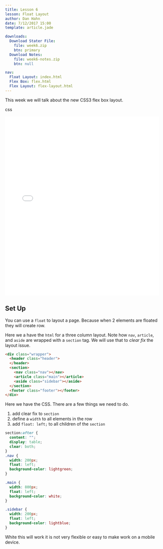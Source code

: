 ```yaml
---
title: Lesson 6
lesson: Float Layout
author: Dan Hahn
date: 7/12/2017 15:00
template: article.jade

downloads:
  Download Stater File:
    file: week6.zip
    btn: primary
  Download Notes:
    file: week6-notes.zip
    btn: null

nav:
  Float Layout: index.html
  Flex Box: flex.html
  Flex Layout: flex-layout.html
---
```


This week we will talk about the new CSS3 flex box layout. <div><span class="badge badge--css"><i class="fa fa-css3"></i>css</span></div>

<span class="more"></span>

<iframe height='589' scrolling='no' title='Float Layout' src='//codepen.io/danhahn/embed/owGKdY/?height=589&theme-id=light&default-tab=result&embed-version=2' frameborder='no' allowtransparency='true' allowfullscreen='true' style='width: 100%;'>See the Pen <a href='https://codepen.io/danhahn/pen/owGKdY/'>Float Layout</a> by Dan Hahn (<a href='https://codepen.io/danhahn'>@danhahn</a>) on <a href='https://codepen.io'>CodePen</a>.
</iframe>

## Set Up

You can use a `float` to layout a page.  Because when 2 elements are floated they will create row.

Here we a have the `html` for a three column layout.  Note how `nav`, `article`, and `aside` are wrapped with a `section` tag. We will use that to *clear fix* the layout issue.

```html
<div class="wrapper">
  <header class="header">
  </header>
  <section>
    <nav class="nav"></nav>
    <article class="main"></article>
    <aside class="sidebar"></aside>
  </section>
  <footer class="footer"></footer>
</div>
```
Here we have the CSS.  There are a few things we need to do.

1. add clear fix to `section`
2. define a `width` to all elements in the row
3. add `float: left;` to all children of the `section`

```css
section:after {
  content: "";
  display: table;
  clear: both;
}
.nav {
  width: 200px;
  float: left;
  background-color: lightgreen;
}

.main {
  width: 800px;
  float: left;
  background-color: white;
}

.sidebar {
  width: 200px;
  float: left;
  background-color: lightblue;
}
```

White this will work it is not very flexible or easy to make work on a mobile device.

